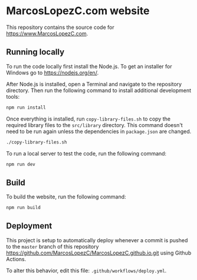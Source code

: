 # MarcosLopezC.com website

This repository contains the source code for <https://www.MarcosLopezC.com>.

## Running locally

To run the code locally first install the Node.js.
To get an installer for Windows go to <https://nodejs.org/en/>.

After Node.js is installed, open a Terminal and navigate to the repository directory.
Then run the following command to install additional development tools:

```bash
npm run install
```

Once everything is installed, run `copy-library-files.sh` to copy the required library files to the `src/library` directory. This command doesn't need to be run again unless the dependencies in `package.json` are changed.

```bash
./copy-library-files.sh
```

To run a local server to test the code, run the following command:

```bash
npm run dev
```

## Build

To build the website, run the following command:

```bash
npm run build
```

## Deployment

This project is setup to automatically deploy whenever a commit is pushed to the `master` branch of this repository <https://github.com/MarcosLopezC/MarcosLopezC.github.io.git> using Github Actions.

To alter this behavior, edit this file: `.github/workflows/deploy.yml`.